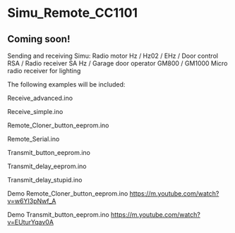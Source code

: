 # Simu_Remote_CC1101
Coming soon!
---------------------------------------------

Sending and receiving Simu:
Radio motor Hz / Hz02 / EHz /
Door control RSA /
Radio receiver SA Hz /
Garage door operator GM800 / GM1000
Micro radio receiver for lighting

The following examples will be included:

Receive_advanced.ino

Receive_simple.ino

Remote_Cloner_button_eeprom.ino

Remote_Serial.ino

Transmit_button_eeprom.ino

Transmit_delay_eeprom.ino

Transmit_delay_stupid.ino

Demo Remote_Cloner_button_eeprom.ino
https://m.youtube.com/watch?v=w6YI3pNwf_A

Demo Transmit_button_eeprom.ino
https://m.youtube.com/watch?v=EUturYqav0A
